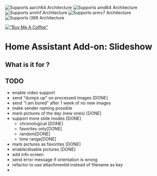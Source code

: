 ![Supports aarch64 Architecture][aarch64-shield] ![Supports amd64 Architecture][amd64-shield] ![Supports armhf Architecture][armhf-shield] ![Supports armv7 Architecture][armv7-shield] ![Supports i386 Architecture][i386-shield]

[aarch64-shield]: https://img.shields.io/badge/aarch64-yes-green.svg
[amd64-shield]: https://img.shields.io/badge/amd64-yes-green.svg
[armhf-shield]: https://img.shields.io/badge/armhf-yes-green.svg
[armv7-shield]: https://img.shields.io/badge/armv7-yes-green.svg
[i386-shield]: https://img.shields.io/badge/i386-yes-green.svg

[!["Buy Me A Coffee"](https://www.buymeacoffee.com/assets/img/custom_images/orange_img.png)](https://www.buymeacoffee.com/mkohns)

# Home Assistant Add-on: Slideshow

## What is it for ?

## TODO

- enable video support
- send "dumps up" on processed images [DONE]
- send "I am bored" after 1 week of no new images
- make sender naming possible
- mark pictures of the day (new ones) [DONE]
- support more slide modes [DONE]
  - chronological [DONE]
  - favorites only[DONE]
  - random[DONE]
  - time range[DONE]
- mark pictures as favorites [DONE]
- enable/disable pictures [DONE]
- add info screen
- send error message if orientation is wrong
- refactor to use attachmentid instead of filename as key
-
